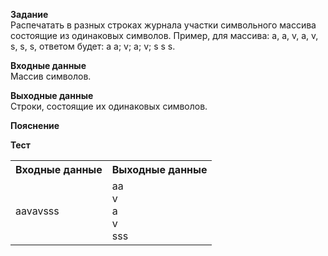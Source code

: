**Задание**  
Распечатать в разных строках журнала участки символьного массива состоящие из одинаковых символов. Пример, для массива: a, a, v, a, v, s, s, s, ответом будет:
a a;
v;
a;
v;
s s s.  

**Входные данные**  
Массив символов.  

**Выходные данные**  
Строки, состоящие их одинаковых символов.  

**Пояснение**  

**Тест**  
<table>
  <tr>
    <th>Входные данные</th>
    <th>Выходные данные</th>
  </tr>
  <tr>
    <td>aavavsss</td>
    <td>aa<br/>v<br/>a<br/>v<br/>sss</td>
  </tr>
</table>

